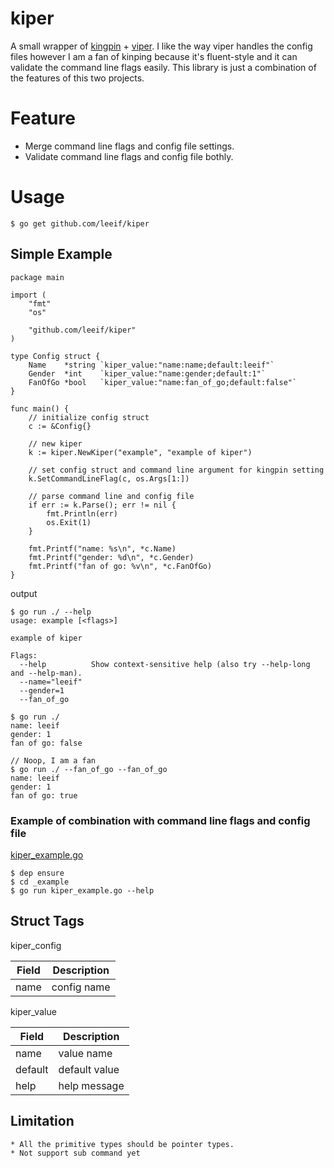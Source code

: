 # kiper
A small wrapper of [kingpin](https://github.com/alecthomas/kingpin) + [viper](https://github.com/spf13/viper.git). I like the way viper handles the config files however I am a fan of kinping because it's fluent-style and it can validate the command line flags easily. This library is just a combination of the features of this two projects.

# Feature

* Merge command line flags and config file settings.
* Validate command line flags and config file bothly.

# Usage

```
$ go get github.com/leeif/kiper
```

## Simple Example

```
package main

import (
	"fmt"
	"os"

	"github.com/leeif/kiper"
)

type Config struct {
	Name    *string `kiper_value:"name:name;default:leeif"`
	Gender  *int    `kiper_value:"name:gender;default:1"`
	FanOfGo *bool   `kiper_value:"name:fan_of_go;default:false"`
}

func main() {
	// initialize config struct
	c := &Config{}

	// new kiper
	k := kiper.NewKiper("example", "example of kiper")

	// set config struct and command line argument for kingpin setting
	k.SetCommandLineFlag(c, os.Args[1:])

	// parse command line and config file
	if err := k.Parse(); err != nil {
		fmt.Println(err)
		os.Exit(1)
	}

	fmt.Printf("name: %s\n", *c.Name)
	fmt.Printf("gender: %d\n", *c.Gender)
	fmt.Printf("fan of go: %v\n", *c.FanOfGo)
}
```

output

```
$ go run ./ --help
usage: example [<flags>]

example of kiper

Flags:
  --help          Show context-sensitive help (also try --help-long and --help-man).
  --name="leeif"
  --gender=1
  --fan_of_go

$ go run ./
name: leeif
gender: 1
fan of go: false

// Noop, I am a fan
$ go run ./ --fan_of_go --fan_of_go
name: leeif
gender: 1
fan of go: true
```

### Example of combination with command line flags and config file

[kiper_example.go](https://github.com/leeif/kiper/blob/master/_example/kiper_example.go)

```
$ dep ensure
$ cd _example
$ go run kiper_example.go --help
```

## Struct Tags

kiper_config

|  Field  |  Description  |
| ---- | ---- |
|  name  |  config name  |

kiper_value

|  Field  |  Description  |
| ---- | ---- |
|  name  |  value name  |
|  default  |  default value  |
|  help  |  help message  |

## Limitation
	* All the primitive types should be pointer types.
	* Not support sub command yet
